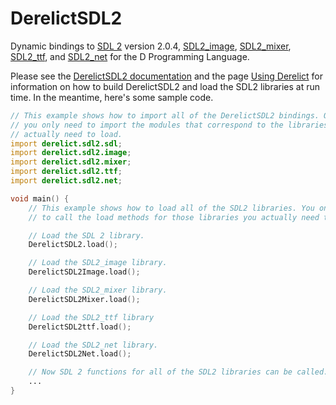 DerelictSDL2
============

Dynamic bindings to [SDL 2][1] version 2.0.4, [SDL2_image][2], [SDL2_mixer][3], [SDL2_ttf][4], and [SDL2_net][5] for the D Programming Language.

Please see the [DerelictSDL2 documentation][6] and the page [Using Derelict][7] for information on how to build DerelictSDL2 and load the SDL2 libraries at run time. In the meantime, here's some sample code.

```D
// This example shows how to import all of the DerelictSDL2 bindings. Of course,
// you only need to import the modules that correspond to the libraries you
// actually need to load.
import derelict.sdl2.sdl;
import derelict.sdl2.image;
import derelict.sdl2.mixer;
import derelict.sdl2.ttf;
import derelict.sdl2.net;

void main() {
    // This example shows how to load all of the SDL2 libraries. You only need
    // to call the load methods for those libraries you actually need to load.

    // Load the SDL 2 library.
    DerelictSDL2.load();

    // Load the SDL2_image library.
    DerelictSDL2Image.load();

    // Load the SDL2_mixer library.
    DerelictSDL2Mixer.load();

    // Load the SDL2_ttf library
    DerelictSDL2ttf.load();

    // Load the SDL2_net library.
    DerelictSDL2Net.load();

    // Now SDL 2 functions for all of the SDL2 libraries can be called.
    ...
}
```

[1]: http://www.libsdl.org/download-2.0.php
[2]: http://www.libsdl.org/projects/SDL_image/
[3]: http://www.libsdl.org/projects/SDL_mixer/
[4]: http://www.libsdl.org/projects/SDL_ttf/
[5]: http://www.libsdl.org/projects/SDL_net/
[6]: http://derelictorg.github.io/packages/sdl2.html
[7]: http://derelictorg.github.io/using.html



